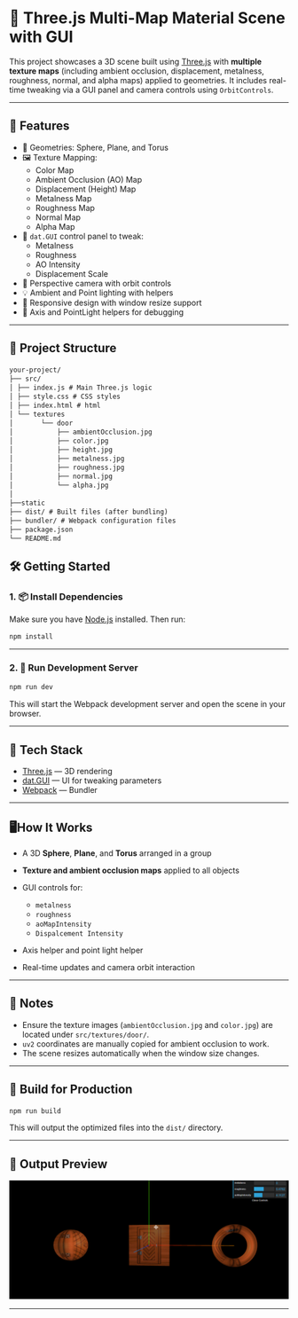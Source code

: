 # 🧪 Three.js Multi-Map Material Scene with GUI

This project showcases a 3D scene built using [Three.js](https://threejs.org/) with **multiple texture maps** (including ambient occlusion, displacement, metalness, roughness, normal, and alpha maps) applied to geometries. It includes real-time tweaking via a GUI panel and camera controls using `OrbitControls`.

---

## 🚀 Features

- 🧱 Geometries: Sphere, Plane, and Torus
- 🖼️ Texture Mapping:
  - Color Map
  - Ambient Occlusion (AO) Map
  - Displacement (Height) Map
  - Metalness Map
  - Roughness Map
  - Normal Map
  - Alpha Map
- 🔧 `dat.GUI` control panel to tweak:
  - Metalness
  - Roughness
  - AO Intensity
  - Displacement Scale
- 🎥 Perspective camera with orbit controls
- 💡 Ambient and Point lighting with helpers
- 🎯 Responsive design with window resize support
- 🧭 Axis and PointLight helpers for debugging

---

## 📁 Project Structure

```
your-project/
├── src/
│ ├── index.js # Main Three.js logic
│ ├── style.css # CSS styles
│ ├── index.html # html
│ └── textures
│       └── door
│           ├── ambientOcclusion.jpg
│           ├── color.jpg
│           ├── height.jpg
│           ├── metalness.jpg
│           ├── roughness.jpg
│           ├── normal.jpg
│           └── alpha.jpg
│
├──static
├── dist/ # Built files (after bundling)
├── bundler/ # Webpack configuration files
├── package.json
└── README.md
```

## 🛠️ Getting Started

### 1. 📦 Install Dependencies

Make sure you have [Node.js](https://nodejs.org/) installed. Then run:

```bash
npm install
```

---

### 2. 🧪 Run Development Server

```bash
npm run dev
```

This will start the Webpack development server and open the scene in your browser.

---

## 🧱 Tech Stack

- [Three.js](https://threejs.org/) — 3D rendering
- [dat.GUI](https://github.com/dataarts/dat.gui) — UI for tweaking parameters
- [Webpack](https://webpack.js.org/) — Bundler

---

## 🖥️How It Works

- A 3D **Sphere**, **Plane**, and **Torus** arranged in a group
- **Texture and ambient occlusion maps** applied to all objects
- GUI controls for:

  - `metalness`
  - `roughness`
  - `aoMapIntensity`
  - `Dispalcement Intensity`

- Axis helper and point light helper
- Real-time updates and camera orbit interaction

---

## 📝 Notes

- Ensure the texture images (`ambientOcclusion.jpg` and `color.jpg`) are located under `src/textures/door/`.
- `uv2` coordinates are manually copied for ambient occlusion to work.
- The scene resizes automatically when the window size changes.

---

## 🧼 Build for Production

```bash
npm run build
```

This will output the optimized files into the `dist/` directory.

---

## 📸 Output Preview

![alt text](./static/image.png)

---
